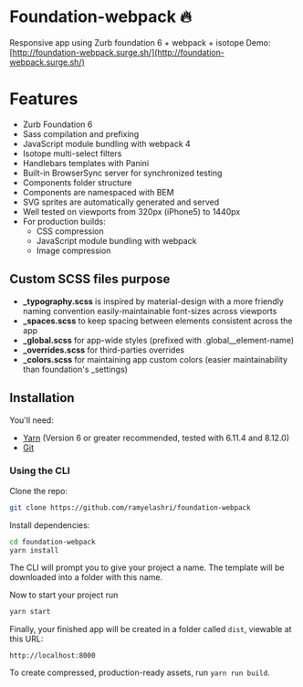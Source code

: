 # Foundation-webpack :fire:
Responsive app using Zurb foundation 6 + webpack + isotope 
Demo: [http://foundation-webpack.surge.sh/](http://foundation-webpack.surge.sh/)

# Features
- Zurb Foundation 6
- Sass compilation and prefixing
- JavaScript module bundling with webpack 4
- Isotope multi-select filters
- Handlebars templates with Panini
- Built-in BrowserSync server for synchronized testing
- Components folder structure
- Components are namespaced with BEM
- SVG sprites are automatically generated and served
- Well tested on viewports from 320px (iPhone5) to 1440px
- For production builds:
  - CSS compression
  - JavaScript module bundling with webpack
  - Image compression


## Custom SCSS files purpose
- **_typography.scss** is inspired by material-design with a more friendly naming convention easily-maintainable font-sizes across viewports
- **_spaces.scss** to keep spacing between elements consistent across the app
- **_global.scss** for app-wide styles (prefixed with .global__element-name)
- **_overrides.scss** for third-parties overrides
- **_colors.scss** for maintaining app custom colors (easier maintainability than foundation's _settings)

## Installation

You'll need:

- [Yarn](https://yarnpkg.com/lang/en/docs/install) (Version 6 or greater recommended, tested with 6.11.4 and 8.12.0)
- [Git](https://git-scm.com/)

### Using the CLI

Clone the repo:
```bash
git clone https://github.com/ramyelashri/foundation-webpack
```

Install dependencies:

```bash
cd foundation-webpack
yarn install
```

The CLI will prompt you to give your project a name. The template will be downloaded into a folder with this name.

Now to start your project run 

```bash
yarn start
```

Finally, your finished app will be created in a folder called `dist`, viewable at this URL:

```
http://localhost:8000
```

To create compressed, production-ready assets, run `yarn run build`.
